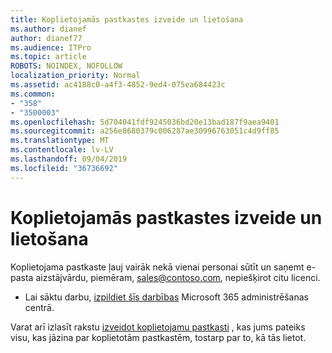 ```yaml
---
title: Koplietojamās pastkastes izveide un lietošana
ms.author: dianef
author: dianef77
ms.audience: ITPro
ms.topic: article
ROBOTS: NOINDEX, NOFOLLOW
localization_priority: Normal
ms.assetid: ac4188c0-a4f3-4852-9ed4-075ea684423c
ms.common:
- "358"
- "3500003"
ms.openlocfilehash: 5d704041fdf9245036bd20e13bad187f9aea9401
ms.sourcegitcommit: a256e8680379c006287ae30996763051c4d9ff85
ms.translationtype: MT
ms.contentlocale: lv-LV
ms.lasthandoff: 09/04/2019
ms.locfileid: "36736692"
---
```

# <a name="create-and-use-a-shared-mailbox"></a>Koplietojamās pastkastes izveide un lietošana

Koplietojama pastkaste ļauj vairāk nekā vienai personai sūtīt un saņemt e-pasta aizstājvārdu, piemēram, sales@contoso.com, nepiešķirot citu licenci.
  
- Lai sāktu darbu, [izpildiet šīs darbības](https://portal.office.com/AdminPortal/Home#/AssistedGuide/addemailoptions) Microsoft 365 administrēšanas centrā. 

Varat arī izlasīt rakstu [izveidot koplietojamu pastkasti](https://docs.microsoft.com/office365/admin/email/create-a-shared-mailbox) , kas jums pateiks visu, kas jāzina par koplietotām pastkastēm, tostarp par to, kā tās lietot.
  